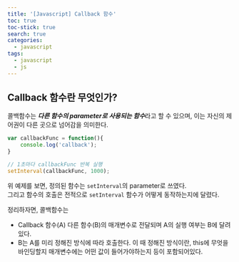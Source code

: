 ```yaml
---
title: '[Javascript] Callback 함수'
toc: true
toc-stick: true
search: true
categories:
  - javascript
tags:
  - javascript
  - js
---
```


## Callback 함수란 무엇인가?

콜백함수는 ***다른 함수의 parameter로 사용되는 함수***라고 할 수 있으며, 이는 자신의 제어권이 다른 곳으로 넘어감을 의미한다.

``` javascript
var callbackFunc = function(){
	console.log('callback');
}

// 1초마다 callbackFunc 반복 실행
setInterval(callbackFunc, 1000);
```

위 예제를 보면, 정의된 함수는 `setInterval`의 parameter로 쓰였다.  
그리고 함수의 호출은 전적으로 `setInterval` 함수가 어떻게 동작하는지에 달렸다.  


정리하자면, 콜백함수는
- Callback 함수(A) 다른 함수(B)의 매개변수로 전달되며 A의 실행 여부는 B에 달려있다.
- B는 A를 미리 정해진 방식에 따라 호출한다. 이 때 정해진 방식이란, this에 무엇을 바인딩할지 매개변수에는 어떤 값이 들어가야하는지 등이 포함되어있다.